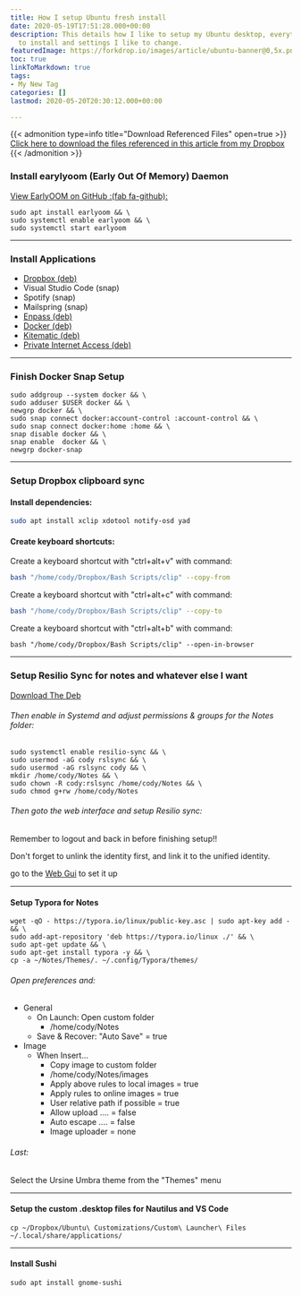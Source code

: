 ```yaml
---
title: How I setup Ubuntu fresh install
date: 2020-05-19T17:51:28.000+00:00
description: This details how I like to setup my Ubuntu desktop, everything I like
  to install and settings I like to change.
featuredImage: https://forkdrop.io/images/article/ubuntu-banner@0,5x.png
toc: true
linkToMarkdown: true
tags:
- My New Tag
categories: []
lastmod: 2020-05-20T20:30:12.000+00:00

---
```

<!--more-->

{{< admonition type=info title="Download Referenced Files" open=true >}} [Click here to download the files referenced in this article from my Dropbox ](https://www.dropbox.com/sh/11olmidp2oyvjz4/AACtmBchqIfxx9MhAjlErJawa?dl=0){{< /admonition >}}

### Install earylyoom (Early Out Of Memory) Daemon

[View EarlyOOM on GitHub :(fab fa-github):](https://github.com/rfjakob/earlyoom)

 

```shell
sudo apt install earlyoom && \
sudo systemctl enable earlyoom && \
sudo systemctl start earlyoom
```

***

### Install Applications

* [Dropbox (deb)](https://www.dropbox.com/install-linux)
* Visual Studio Code (snap)
* Spotify (snap)
* Mailspring (snap)
* [Enpass (deb)](https://www.enpass.io/support/kb/general/how-to-install-enpass-on-linux/)
* [Docker (deb)](https://docs.docker.com/engine/install/)
* [Kitematic (deb)](https://github.com/docker/kitematic/releases)
* [Private Internet Access (deb)](https://www.privateinternetaccess.com/pages/download)

***

### Finish Docker Snap Setup

    sudo addgroup --system docker && \
    sudo adduser $USER docker && \
    newgrp docker && \
    sudo snap connect docker:account-control :account-control && \
    sudo snap connect docker:home :home && \
    snap disable docker && \
    snap enable  docker && \
    newgrp docker-snap

***

### Setup Dropbox clipboard sync

#### Install dependencies:

```bash
sudo apt install xclip xdotool notify-osd yad
```

#### Create keyboard shortcuts:

Create a keyboard shortcut with "ctrl+alt+v" with command:

```bash
bash "/home/cody/Dropbox/Bash Scripts/clip" --copy-from
```

Create a keyboard shortcut with "ctrl+alt+c" with command:

```bash
bash "/home/cody/Dropbox/Bash Scripts/clip" --copy-to
```

Create a keyboard shortcut with "ctrl+alt+b" with command:

```shell
bash "/home/cody/Dropbox/Bash Scripts/clip" --open-in-browser
```

***

### Setup Resilio Sync for notes and whatever else I want

[Download The Deb](https://help.resilio.com/hc/en-us/articles/206178924)

###### Then enable in Systemd and adjust permissions & groups for the Notes folder:

```shell
sudo systemctl enable resilio-sync && \
sudo usermod -aG cody rslsync && \
sudo usermod -aG rslsync cody && \
mkdir /home/cody/Notes && \
sudo chown -R cody:rslsync /home/cody/Notes && \
sudo chmod g+rw /home/cody/Notes
```

###### Then goto the web interface and setup Resilio sync:

Remember to logout and back in before finishing setup!!

Don't forget to unlink the identity first, and link it to the unified identity.

go to the [Web Gui](http://localhost:8888/gui/) to set it up

***

#### Setup Typora for Notes

```shell
wget -qO - https://typora.io/linux/public-key.asc | sudo apt-key add - && \
sudo add-apt-repository 'deb https://typora.io/linux ./' && \
sudo apt-get update && \
sudo apt-get install typora -y && \
cp -a ~/Notes/Themes/. ~/.config/Typora/themes/
```

###### Open preferences and:

* General
  * On Launch: Open custom folder
    * /home/cody/Notes
  * Save & Recover: "Auto Save" = true
* Image
  * When Insert...
    * Copy image to custom folder
    * /home/cody/Notes/images
    * Apply above rules to local images = true
    * Apply rules to online images = true
    * User relative path if possible = true
    * Allow upload .... = false
    * Auto escape .... = false
    * Image uploader = none

###### Last:

Select the Ursine Umbra theme from the "Themes" menu

***

#### Setup the custom .desktop files for Nautilus and VS Code

```shell
cp ~/Dropbox/Ubuntu\ Customizations/Custom\ Launcher\ Files ~/.local/share/applications/ 
```

***

#### Install Sushi

```shell
sudo apt install gnome-sushi
```